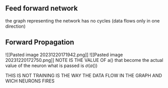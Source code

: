 
## Feed forward network 
the graph representing the network has no cycles (data flows only in one direction)
## Forward Propagation

![[Pasted image 20231220171942.png]]
![[Pasted image 20231220172750.png]]
NOTE IS THE VALUE OF a() that become the actual value of the neuron 
what is passed is $\sigma(a())$

THIS IS NOT TRAINING IS THE WAY THE DATA FLOW IN THE GRAPH AND WICH NEURONS FIRES

